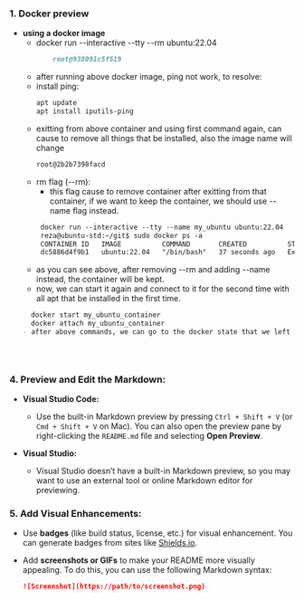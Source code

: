 ### 1. **Docker preview**

- **using a docker image**
  - docker run --interactive --tty --rm ubuntu:22.04
    ```markdown
        root@938091c5f519
  - after running above docker image, ping not work, to resolve: 
  - install ping:
     ```markdown
     apt update
     apt install iputils-ping

  - exitting from above container and using first command again, can cause to remove all things that be installed, also the image name will change
     ```markdown
     root@2b2b7398facd

  - rm flag (--rm):
     - this flag cause to remove container after exitting from that container, if we want to keep the container, we should use --name flag instead.
     ```markdown
      docker run --interactive --tty --name my_ubuntu ubuntu:22.04
      reza@ubuntu-std:~/git$ sudo docker ps -a
      CONTAINER ID   IMAGE          COMMAND       CREATED          STATUS                     PORTS     NAMES
      dc5886d4f9b1   ubuntu:22.04   "/bin/bash"   37 seconds ago   Exited (0) 4 seconds ago             my_ubuntu_container

  - as you can see above, after removing --rm and adding --name instead, the container will be kept. 
  - now, we can start it again and connect to it for the second time with all apt that be installed in the first time.
  ```markdown
    docker start my_ubuntu_container
    docker attach my_ubuntu_container
  - after above commands, we can go to the docker state that we left before, i mean ping is available on the docker
 




### 4. **Preview and Edit the Markdown:**

- **Visual Studio Code:**
  - Use the built-in Markdown preview by pressing `Ctrl + Shift + V` (or `Cmd + Shift + V` on Mac). You can also open the preview pane by right-clicking the `README.md` file and selecting **Open Preview**.
  
- **Visual Studio:**
  - Visual Studio doesn’t have a built-in Markdown preview, so you may want to use an external tool or online Markdown editor for previewing.

### 5. **Add Visual Enhancements:**

- Use **badges** (like build status, license, etc.) for visual enhancement. You can generate badges from sites like [Shields.io](https://shields.io).
- Add **screenshots or GIFs** to make your README more visually appealing. To do this, you can use the following Markdown syntax:

  ```markdown
  ![Screenshot](https://path/to/screenshot.png)